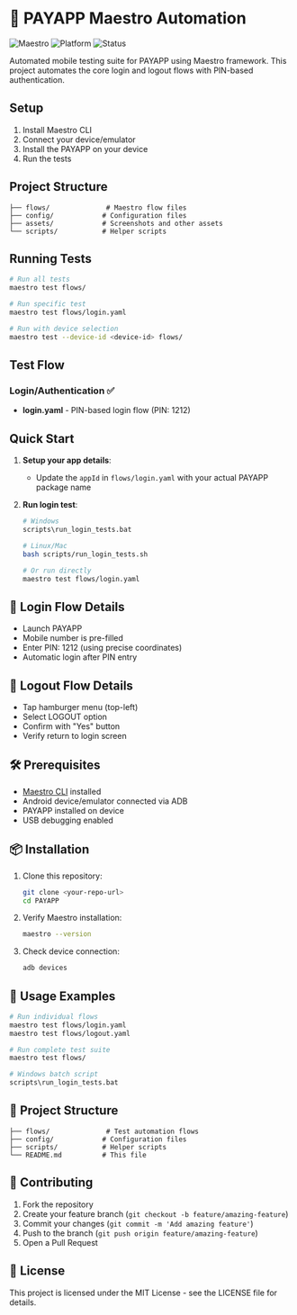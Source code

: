 # 📱 PAYAPP Maestro Automation

![Maestro](https://img.shields.io/badge/Maestro-2.0.1-blue)
![Platform](https://img.shields.io/badge/Platform-Android-green)
![Status](https://img.shields.io/badge/Status-Working-brightgreen)

Automated mobile testing suite for PAYAPP using Maestro framework. This project automates the core login and logout flows with PIN-based authentication.

## Setup

1. Install Maestro CLI
2. Connect your device/emulator
3. Install the PAYAPP on your device
4. Run the tests

## Project Structure

```
├── flows/              # Maestro flow files
├── config/            # Configuration files
├── assets/            # Screenshots and other assets
└── scripts/           # Helper scripts
```

## Running Tests

```bash
# Run all tests
maestro test flows/

# Run specific test
maestro test flows/login.yaml

# Run with device selection
maestro test --device-id <device-id> flows/
```

## Test Flow

### Login/Authentication ✅
- **login.yaml** - PIN-based login flow (PIN: 1212)

## Quick Start

1. **Setup your app details**:
   - Update the `appId` in `flows/login.yaml` with your actual PAYAPP package name

2. **Run login test**:
   ```bash
   # Windows
   scripts\run_login_tests.bat
   
   # Linux/Mac
   bash scripts/run_login_tests.sh
   
   # Or run directly
   maestro test flows/login.yaml
   ```

## 🔐 Login Flow Details
- Launch PAYAPP
- Mobile number is pre-filled
- Enter PIN: 1212 (using precise coordinates)
- Automatic login after PIN entry

## 🚪 Logout Flow Details  
- Tap hamburger menu (top-left)
- Select LOGOUT option
- Confirm with "Yes" button
- Verify return to login screen

## 🛠️ Prerequisites

- [Maestro CLI](https://maestro.mobile.dev/) installed
- Android device/emulator connected via ADB
- PAYAPP installed on device
- USB debugging enabled

## 📦 Installation

1. Clone this repository:
   ```bash
   git clone <your-repo-url>
   cd PAYAPP
   ```

2. Verify Maestro installation:
   ```bash
   maestro --version
   ```

3. Check device connection:
   ```bash
   adb devices
   ```

## 🎯 Usage Examples

```bash
# Run individual flows
maestro test flows/login.yaml
maestro test flows/logout.yaml

# Run complete test suite
maestro test flows/

# Windows batch script
scripts\run_login_tests.bat
```

## 📁 Project Structure

```
├── flows/              # Test automation flows
├── config/            # Configuration files  
├── scripts/           # Helper scripts
└── README.md          # This file
```

## 🤝 Contributing

1. Fork the repository
2. Create your feature branch (`git checkout -b feature/amazing-feature`)
3. Commit your changes (`git commit -m 'Add amazing feature'`)
4. Push to the branch (`git push origin feature/amazing-feature`)
5. Open a Pull Request

## 📄 License

This project is licensed under the MIT License - see the LICENSE file for details.
